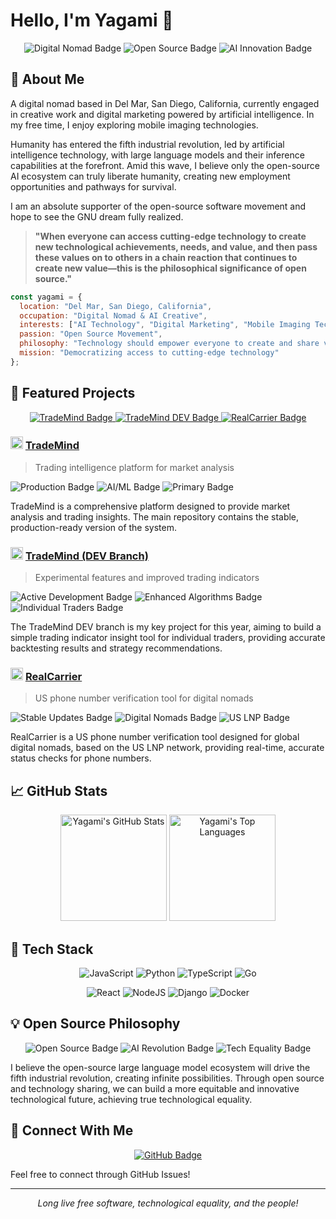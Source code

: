 # Hello, I'm Yagami 👋

<div align="center">
  <img src="https://img.shields.io/badge/Identity-Digital_Nomad-blue?style=for-the-badge" alt="Digital Nomad Badge"/>
  <img src="https://img.shields.io/badge/Passion-Open_Source-6495ED?style=for-the-badge" alt="Open Source Badge"/>
  <img src="https://img.shields.io/badge/Domain-AI_Innovation-9370DB?style=for-the-badge" alt="AI Innovation Badge"/>
</div>

## 🌊 About Me

A digital nomad based in Del Mar, San Diego, California, currently engaged in creative work and digital marketing powered by artificial intelligence. In my free time, I enjoy exploring mobile imaging technologies.

Humanity has entered the fifth industrial revolution, led by artificial intelligence technology, with large language models and their inference capabilities at the forefront. Amid this wave, I believe only the open-source AI ecosystem can truly liberate humanity, creating new employment opportunities and pathways for survival.

I am an absolute supporter of the open-source software movement and hope to see the GNU dream fully realized.

> **"When everyone can access cutting-edge technology to create new technological achievements, needs, and value, and then pass these values on to others in a chain reaction that continues to create new value—this is the philosophical significance of open source."**

```javascript
const yagami = {
  location: "Del Mar, San Diego, California",
  occupation: "Digital Nomad & AI Creative",
  interests: ["AI Technology", "Digital Marketing", "Mobile Imaging Tech"],
  passion: "Open Source Movement",
  philosophy: "Technology should empower everyone to create and share value",
  mission: "Democratizing access to cutting-edge technology"
};
```

## 🚀 Featured Projects

<div align="center">
  <a href="https://github.com/yagami1997/TradeMind">
    <img src="https://img.shields.io/badge/TradeMind-Main_Project-4682B4?style=for-the-badge&logo=github" alt="TradeMind Badge"/>
  </a>
  <a href="https://github.com/yagami1997/TradeMind/tree/dev">
    <img src="https://img.shields.io/badge/TradeMind_DEV-Featured_Branch-5F9EA0?style=for-the-badge&logo=github" alt="TradeMind DEV Badge"/>
  </a>
  <a href="https://github.com/yagami1997/RealCarrier">
    <img src="https://img.shields.io/badge/RealCarrier-Secondary_Project-9370DB?style=for-the-badge&logo=github" alt="RealCarrier Badge"/>
  </a>
</div>

### <img src="https://img.shields.io/badge/📊-4682B4" alt="Chart Icon" height="20"/> [TradeMind](https://github.com/yagami1997/TradeMind)

> Trading intelligence platform for market analysis

<img src="https://img.shields.io/badge/Status-Production-4682B4" alt="Production Badge"/>
<img src="https://img.shields.io/badge/Technology-AI/ML-4682B4" alt="AI/ML Badge"/>
<img src="https://img.shields.io/badge/Priority-Primary_Project-4682B4" alt="Primary Badge"/>

TradeMind is a comprehensive platform designed to provide market analysis and trading insights. The main repository contains the stable, production-ready version of the system.

### <img src="https://img.shields.io/badge/🔬-5F9EA0" alt="Lab Icon" height="20"/> [TradeMind (DEV Branch)](https://github.com/yagami1997/TradeMind/tree/dev)

> Experimental features and improved trading indicators

<img src="https://img.shields.io/badge/Status-Active_Development-5F9EA0" alt="Active Development Badge"/>
<img src="https://img.shields.io/badge/Technology-Enhanced_Algorithms-5F9EA0" alt="Enhanced Algorithms Badge"/>
<img src="https://img.shields.io/badge/Focus-Individual_Traders-5F9EA0" alt="Individual Traders Badge"/>

The TradeMind DEV branch is my key project for this year, aiming to build a simple trading indicator insight tool for individual traders, providing accurate backtesting results and strategy recommendations.

### <img src="https://img.shields.io/badge/🌐-9370DB" alt="Globe Icon" height="20"/> [RealCarrier](https://github.com/yagami1997/RealCarrier)

> US phone number verification tool for digital nomads

<img src="https://img.shields.io/badge/Status-Stable_Updates-9370DB" alt="Stable Updates Badge"/>
<img src="https://img.shields.io/badge/For-Digital_Nomads-9370DB" alt="Digital Nomads Badge"/>
<img src="https://img.shields.io/badge/Network-US_LNP-9370DB" alt="US LNP Badge"/>

RealCarrier is a US phone number verification tool designed for global digital nomads, based on the US LNP network, providing real-time, accurate status checks for phone numbers.

## 📈 GitHub Stats

<div align="center">
  <img src="https://github-readme-stats.vercel.app/api?username=yagami1997&show_icons=true&theme=tokyonight&hide_border=true" alt="Yagami's GitHub Stats" height="170"/>
  <img src="https://github-readme-stats.vercel.app/api/top-langs/?username=yagami1997&layout=compact&theme=tokyonight&hide_border=true" alt="Yagami's Top Languages" height="170"/>
</div>

## 🔧 Tech Stack

<div align="center">

![JavaScript](https://img.shields.io/badge/javascript-%23323330.svg?style=for-the-badge&logo=javascript&logoColor=%23F7DF1E)
![Python](https://img.shields.io/badge/python-3670A0?style=for-the-badge&logo=python&logoColor=ffdd54)
![TypeScript](https://img.shields.io/badge/typescript-%23007ACC.svg?style=for-the-badge&logo=typescript&logoColor=white)
![Go](https://img.shields.io/badge/go-%2300ADD8.svg?style=for-the-badge&logo=go&logoColor=white)

![React](https://img.shields.io/badge/react-%2320232a.svg?style=for-the-badge&logo=react&logoColor=%2361DAFB)
![NodeJS](https://img.shields.io/badge/node.js-6DA55F?style=for-the-badge&logo=node.js&logoColor=white)
![Django](https://img.shields.io/badge/django-%23092E20.svg?style=for-the-badge&logo=django&logoColor=white)
![Docker](https://img.shields.io/badge/docker-%230db7ed.svg?style=for-the-badge&logo=docker&logoColor=white)

</div>

## 💡 Open Source Philosophy

<div align="center">
  <img src="https://img.shields.io/badge/Open_Source-Liberating_Humanity-5F9EA0?style=for-the-badge&logo=opensource" alt="Open Source Badge"/>
  <img src="https://img.shields.io/badge/AI-Fifth_Industrial_Revolution-6495ED?style=for-the-badge&logo=ai" alt="AI Revolution Badge"/>
  <img src="https://img.shields.io/badge/Vision-Tech_Equality-9370DB?style=for-the-badge&logo=idea" alt="Tech Equality Badge"/>
</div>

I believe the open-source large language model ecosystem will drive the fifth industrial revolution, creating infinite possibilities. Through open source and technology sharing, we can build a more equitable and innovative technological future, achieving true technological equality.

## 💬 Connect With Me

<div align="center">
  <a href="https://github.com/yagami1997">
    <img src="https://img.shields.io/badge/GitHub-Follow-6495ED?style=for-the-badge&logo=github" alt="GitHub Badge"/>
  </a>
</div>

Feel free to connect through GitHub Issues!

---

<div align="center">
  <i>Long live free software, technological equality, and the people!</i>
</div>
